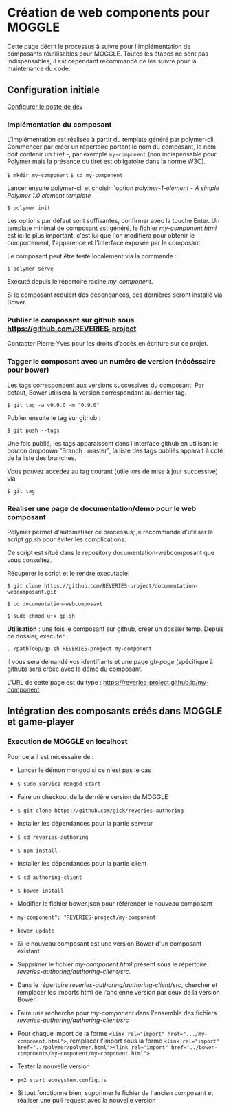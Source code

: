 # Création de web components pour MOGGLE

Cette page décrit le processus à suivre pour l'implémentation de composants réutilisables pour MOGGLE. Toutes les étapes ne sont pas indispensables, il est cependant recommandé de les suivre pour la maintenance du code.

## Configuration initiale 

[Configurer le poste de dev](https://github.com/REVERIES-project/documentation-webcomposant/wiki/Configuration-pour-le-d%C3%A9veloppement)

### Implémentation du composant

L'implémentation est réalisée à partir du template généré par polymer-cli. Commencer par créer un répertoire portant le nom du composant, le nom doit contenir un tiret -, par exemple `my-component` (non indispensable pour Polymer mais la présence du tiret est obligatoire dans la norme W3C).

`$ mkdir my-component`
`$ cd my-component`



Lancer ensuite polymer-cli et choisir l'option *polymer-1-element - A simple Polymer 1.0 element template*

`$ polymer init`

Les options par défaut sont suffisantes, confirmer avec la touche Enter. Un template minimal de composant est généré, le fichier *my-component.html* est ici le plus important, c'est lui que l'on modifiera pour obtenir le comportement, l'apparence et l'interface exposée par le composant.

Le composant peut être testé localement via la commande :

`$ polymer serve`

Executé depuis le répertoire racine *my-component*.

Si le composant requiert des dépendances, ces dernières seront installé via Bower. 

### Publier le composant sur github sous https://github.com/REVERIES-project

Contacter Pierre-Yves pour les droits d'accès en écriture sur ce projet. 

### Tagger le composant avec un numéro de version (nécéssaire pour bower)

Les tags correspondent aux versions successives du composant. Par defaut, Bower utilisera la version correspondant au dernier tag.

`$ git tag -a v0.9.0 -m "0.9.0"`

Publier ensuite le tag sur github :

`$ git push --tags`

Une fois publié, les tags apparaissent dans l'interface github en utilisant le bouton dropdown "Branch : master", la liste des tags publiés apparait à coté de la liste des branches.

Vous pouvez accedez au tag courant (utile lors de mise à jour successive) via 

`$ git tag`


### Réaliser une page de documentation/démo pour le web composant

Polymer permet d'automatiser ce processus; je recommande d'utiliser le script gp.sh pour éviter les complications. 

Ce script est situé dans le repository documentation-webcomposant que vous consultez.

Récupérer le script et le rendre executable:

`$ git clone https://github.com/REVERIES-project/documentation-webcomposant.git`

`$ cd documentation-webcomposant`

`$ sudo chmod u+x gp.sh`


**Utilisation** : une fois le composant sur github, créer un dossier temp. Depuis ce dossier, executer :

`../pathToGp/gp.sh REVERIES-project my-component`

Il vous sera demandé vos identifiants et une page *gh-page* (spécifique à github) sera créée avec la démo du composant.

L'URL de cette page est du type : https://reveries-project.github.io/my-component

## Intégration des composants créés dans MOGGLE et game-player


### Execution de MOGGLE en localhost


Pour cela il est nécéssaire de  : 

* Lancer le démon mongod si ce n'est pas le cas 
 * `$ sudo service mongod start`

* Faire un checkout de la dernière version de MOGGLE 
 * `$ git clone https://github.com/gick/reveries-authoring`

* Installer les dépendances pour la partie serveur 
 * `$ cd reveries-authoring`
 * `$ npm install`

* Installer les dépendances pour la partie client 
 * `$ cd authoring-client`
 * `$ bower install`


* Modifier le fichier bower.json pour référencer le nouveau composant
 * `my-component": "REVERIES-project/my-component`
 * `bower update`

* Si le nouveau composant est une version Bower d'un composant existant
 * Supprimer le fichier *my-component.html* présent sous le répertoire *reveries-authoring/authoring-client/src*. 
 * Dans le répertoire *reveries-authoring/authoring-client/src*, chercher et remplacer les imports html de l'ancienne version par ceux de la version Bower. 
  * Faire une recherche pour *my-component* dans l'ensemble des fichiers *reveries-authoring/authoring-client/src*
  * Pour chaque import de la forme `<link rel="import" href=".../my-component.html">`, remplacer l'import sous la forme `<link rel="import" href="../polymer/polymer.html"><link rel="import" href="../bower-components/my-component/my-component.html">`
* Tester la nouvelle version
 * `pm2 start ecosystem.config.js`

* Si tout fonctionne bien, supprimer le fichier de l'ancien composant et réaliser une pull request avec la nouvelle version



